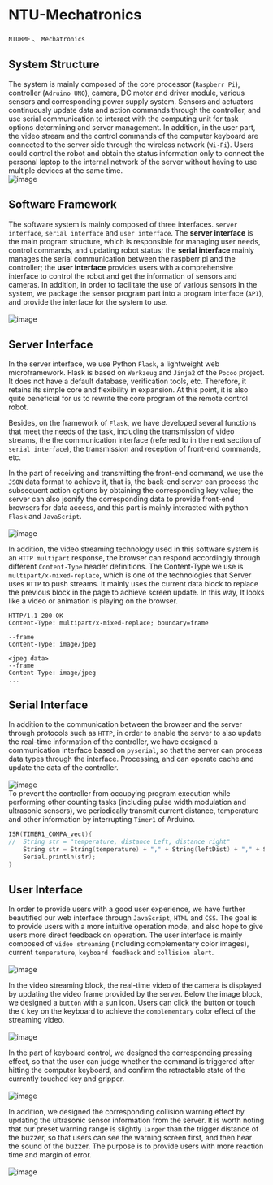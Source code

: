 # NTU-Mechatronics
`NTUBME` 、 `Mechatronics`

## System Structure
The system is mainly composed of the core processor (`Raspberr Pi`), controller (`Adruino UNO`), camera, DC motor and driver module, various sensors and corresponding power supply system. Sensors and actuators continuously update data and action commands through the controller, and use serial communication to interact with the computing unit for task options determining and server management. In addition, in the user part, the video stream and the control commands of the computer keyboard are connected to the server side through the wireless network (`Wi-Fi`). Users could control the robot and obtain the status information only to connect the personal laptop to the internal network of the server without having to use multiple devices at the same time.
<br>
![image](./images/system_framework.png)
<br>

## Software Framework
The software system is mainly composed of three interfaces. `server interface`, `serial interface` and `user interface`. The **server interface** is the main program structure, which is responsible for managing user needs, control commands, and updating robot status; the **serial interface** mainly manages the serial communication between the raspberr pi and the controller; the **user interface** provides users with a comprehensive interface to control the robot and get the information of sensors and cameras. In addition, in order to facilitate the use of various sensors in the system, we package the sensor program part into a program interface (`API`), and provide the interface for the system to use. 
<br><br>
![image](./images/software_framework.png)
<br>

## Server Interface
In the server interface, we use Python `Flask`, a lightweight web microframework. Flask is based on `Werkzeug` and `Jinja2` of the `Pocoo` project. It does not have a default database, verification tools, etc. Therefore,  it retains its simple core and flexibility in expansion. At this point, it is also quite beneficial for us to rewrite the core program of the remote control robot.

Besides, on the framework of `Flask`, we have developed several functions that meet the needs of the task, including the transmission of video streams, the the communication interface (referred to in the next section of `serial interface`), the transmission and reception of front-end commands, etc. 

In the part of receiving and transmitting the front-end command, we use the `JSON` data format to achieve it, that is, the back-end server can process the subsequent action options by obtaining the corresponding key value; the server can also jsonify the corresponding data to provide front-end browsers for data access, and this part is mainly interacted with python `Flask` and `JavaScript`.
<br><br>
![image](./images/server_interface.png)
<br>

In addition, the video streaming technology used in this software system is an `HTTP multipart` response, the browser can respond accordingly through different `Content-Type` header definitions. The Content-Type we use is `multipart/x-mixed-replace`, which is one of the technologies that Server uses `HTTP` to push streams. It mainly uses the current data block to replace the previous block in the page to achieve screen update. In this way, It looks like a video or animation is playing on the browser.
```
HTTP/1.1 200 OK
Content-Type: multipart/x-mixed-replace; boundary=frame

--frame
Content-Type: image/jpeg

<jpeg data>
--frame
Content-Type: image/jpeg
...
```

## Serial Interface
In addition to the communication between the browser and the server through protocols such as `HTTP`, in order to enable the server to also update the real-time information of the controller, we have designed a communication interface based on `pyserial`, so that the server can process data types through the interface. Processing, and can operate cache and update the data of the controller.
<br><br>
![image](./images/serial_interface.png)
<Br>
To prevent the controller from occupying program execution while performing other counting tasks (including pulse width modulation and ultrasonic sensors), we periodically transmit current distance, temperature and other information by interrupting `Timer1` of Arduino.
```cpp
ISR(TIMER1_COMPA_vect){
//  String str = "temperature, distance Left, distance right"
    String str = String(temperature) + "," + String(leftDist) + "," + String(rightDist);
    Serial.println(str);
}
```

## User Interface
In order to provide users with a good user experience, we have further beautified our web interface through `JavaScript`, `HTML` and `CSS`. The goal is to provide users with a more intuitive operation mode, and also hope to give users more direct feedback on operation. The user interface is mainly composed of `video streaming` (including complementary color images), current `temperature`, `keyboard feedback` and `collision alert`.
<br><br>
![image](./images/user_interface.png)
<br>

In the video streaming block, the real-time video of the camera is displayed by updating the video frame provided by the server. Below the image block, we designed a `button` with a sun icon. Users can click the button or touch the `C` key on the keyboard to achieve the `complementary` color effect of the streaming video.
<br><br>
![image](./images/complementary.png)
<Br>

In the part of keyboard control, we designed the corresponding pressing effect, so that the user can judge whether the command is triggered after hitting the computer keyboard, and confirm the retractable state of the currently touched key and gripper.
<br><br>
![image](./images/keyboard.png)
<br>

In addition, we designed the corresponding collision warning effect by updating the ultrasonic sensor information from the server. It is worth noting that our preset warning range is slightly `larger` than the trigger distance of the buzzer, so that users can see the warning screen first, and then hear the sound of the buzzer. The purpose is to provide users with more reaction time and margin of error.
<br><Br>
![image](./images/collision_alert.png)
<br>